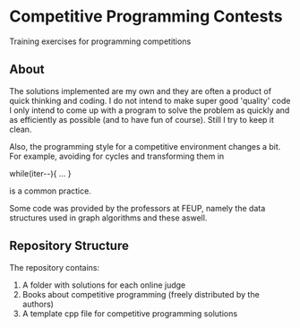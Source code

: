 # Competitive Programming Contests

Training exercises for programming competitions

## About

The solutions implemented are my own and they are often a product of quick thinking and coding. I do not intend to make super good 'quality' code I only intend to come up with a program to solve the problem as quickly and as efficiently as possible (and to have fun of course). Still I try to keep it clean.

Also, the programming style for a competitive environment changes a bit. For example, avoiding for cycles and transforming them in 

while(iter--){
    ...
} 


is a common practice.

Some code was provided by the professors at FEUP, namely the data structures used in graph algorithms and these aswell.


## Repository Structure

The repository contains:

1. A folder with solutions for each online judge
2. Books about competitive programming (freely distributed by the authors)
3. A template cpp file for competitive programming solutions
